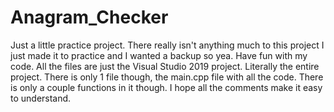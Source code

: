 # Anagram_Checker
Just a little practice project. There really isn't anything much to this project I just made it to practice and I wanted a backup so yea. Have fun with my code. All the files are just the Visual Studio 2019 project. Literally the entire project. There is only 1 file though, the main.cpp file with all the code. There is only a couple functions in it though. I hope all the comments make it easy to understand. 
